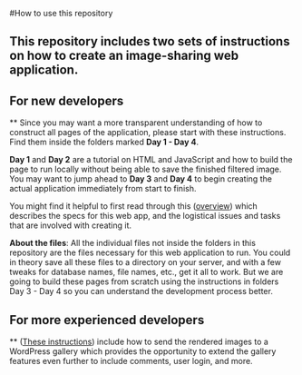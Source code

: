 #How to use this repository

## This repository includes two sets of instructions on how to create an image-sharing web application. 

## For new developers
** Since you may want a more transparent understanding of how to construct all pages of the application, please start with these instructions. Find them inside the folders marked **Day 1 - Day 4**.

**Day 1** and **Day 2** are a tutorial on HTML and JavaScript and how to build the page to run locally without being able to save the finished filtered image. You may want to jump ahead to **Day 3** and **Day 4** to begin creating the actual application immediately from start to finish.

You might find it helpful to first read through this ([overview](docs/Tasks.md)) which describes the specs for this web app, and the logistical issues and tasks that are involved with creating it. 

**About the files**: All the individual files not inside the folders in this repository are the files necessary for this web application to run. You could in theory save all these files to a directory on your server, and with a few tweaks for database names, file names, etc., get it all to work. But we are going to build these pages from scratch using the instructions in folders Day 3 - Day 4 so you can understand the development process better.

## For more experienced developers 
** ([These instructions](z-oldResources/README-WordpressEdition.md)) include how to send the rendered images to a WordPress gallery which provides the opportunity to extend the gallery features even further to include comments, user login, and more. 


